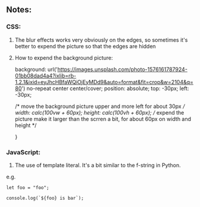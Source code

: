 ## Notes:

### CSS:
1. The blur effects works very obviously on the edges, so sometimes it's better to expend the picture so that the edges are hidden


2. How to expend the background picture:



    background: url('https://images.unsplash.com/photo-1576161787924-01bb08dad4a4?ixlib=rb-1.2.1&ixid=eyJhcHBfaWQiOjEyMDd9&auto=format&fit=crop&w=2104&q=80') no-repeat center center/cover;
    position: absolute;
    top: -30px;
    left: -30px;

    /* move the background picture upper and more left for about 30px */
    width: calc(100vw + 60px);
    height: calc(100vh + 60px);
    /* expend the picture make it larger than the scrren a bit, for about 60px on width and height */

    }


### JavaScript:
1. The use of template literal. It's a bit similar to the f-string in Python.

e.g. 


    let foo = "foo";

    console.log(`${foo} is bar`);
